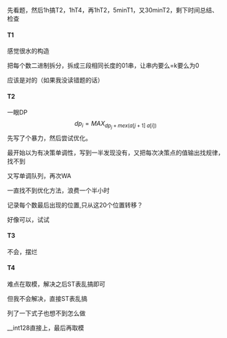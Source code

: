先看题，然后1h搞T2，1hT4，再1hT2，5minT1，又30minT2，剩下时间总结、检查

#### T1

感觉很水的构造

把每个数二进制拆分，拆成三段相同长度的01串，让串内要么=k要么为0

应该是对的（如果我没读错题的话）

#### T2

一眼DP
$$
dp_i=MAX_{dp_j+mex(a[j+1]~a[i])}
$$
先写了个暴力，然后尝试优化。

最开始以为有决策单调性，写到一半发现没有，又把每次决策点的值输出找规律，找不到

又写单调队列，再次WA

一直找不到优化方法，浪费一个半小时

记录每个数最后出现的位置,只从这20个位置转移？

好像可以，试试

#### T3

不会，摆烂

#### T4

难点在取模，解决之后ST表乱搞即可

但我不会解决，直接ST表乱搞

列了一下式子也想不到怎么做

__int128直接上，最后再取模